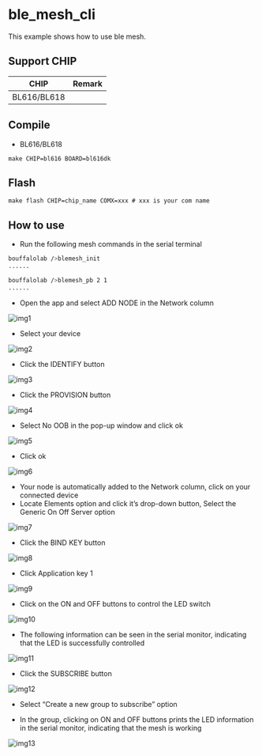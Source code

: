# ble_mesh_cli

This example shows how to use ble mesh.

## Support CHIP

|      CHIP        | Remark |
|:----------------:|:------:|
|BL616/BL618       |        |

## Compile

- BL616/BL618

```
make CHIP=bl616 BOARD=bl616dk
```

## Flash

```
make flash CHIP=chip_name COMX=xxx # xxx is your com name
```

## How to use

- Run the following mesh commands in the serial terminal

```bash
bouffalolab />blemesh_init
......

bouffalolab />blemesh_pb 2 1 
......

```

- Open the app and select ADD NODE in the Network column

![img1](img/img1.jpg)

- Select your device

![img2](img/img2.jpg)

- Click the IDENTIFY button

![img3](img/img3.jpg)

- Click the PROVISION button

![img4](img/img4.jpg)

- Select No OOB in the pop-up window and click ok

![img5](img/img5.jpg)

- Click ok

![img6](img/img6.jpg)

- Your node is automatically added to the Network column, click on your connected device
- Locate Elements option and click it’s drop-down button, Select the Generic On Off Server option

![img7](img/img7.jpg)

- Click the BIND KEY button

![img8](img/img8.jpg)

- Click Application key 1

![img9](img/img9.jpg)

- Click on the ON and OFF buttons to control the LED switch

![img10](img/img10.jpg)

- The following information can be seen in the serial monitor, indicating that the LED is successfully controlled

![img11](img/img11.jpg)

- Click the SUBSCRIBE button

![img12](img/img12.jpg)

- Select “Create a new group to subscribe” option

- In the group, clicking on ON and OFF buttons prints the LED information in the serial monitor, indicating that the mesh is working

![img13](img/img13.jpg)
